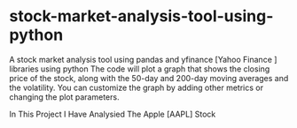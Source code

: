 # stock-market-analysis-tool-using-python
A stock market analysis tool using pandas and yfinance [Yahoo Finance ] libraries using python
The code will plot a graph that shows the closing price of the stock, along with the 50-day and 200-day moving averages and the volatility. You can customize the graph by adding other metrics or changing the plot parameters.

In This Project I Have Analysied The Apple [AAPL] Stock 
